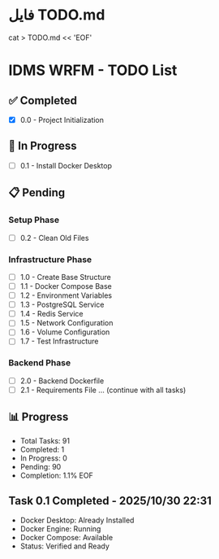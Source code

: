 # فایل TODO.md
cat > TODO.md << 'EOF'
# IDMS WRFM - TODO List

## ✅ Completed
- [x] 0.0 - Project Initialization

## 🔄 In Progress
- [ ] 0.1 - Install Docker Desktop

## 📋 Pending
### Setup Phase
- [ ] 0.2 - Clean Old Files

### Infrastructure Phase
- [ ] 1.0 - Create Base Structure
- [ ] 1.1 - Docker Compose Base
- [ ] 1.2 - Environment Variables
- [ ] 1.3 - PostgreSQL Service
- [ ] 1.4 - Redis Service
- [ ] 1.5 - Network Configuration
- [ ] 1.6 - Volume Configuration
- [ ] 1.7 - Test Infrastructure

### Backend Phase
- [ ] 2.0 - Backend Dockerfile
- [ ] 2.1 - Requirements File
... (continue with all tasks)

## 📊 Progress
- Total Tasks: 91
- Completed: 1
- In Progress: 0
- Pending: 90
- Completion: 1.1%
EOF

##  Task 0.1 Completed - 2025/10/30 22:31
- Docker Desktop: Already Installed
- Docker Engine: Running
- Docker Compose: Available
- Status: Verified and Ready

